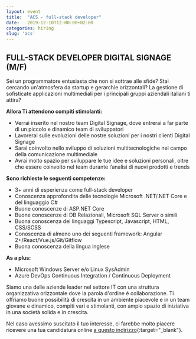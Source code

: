 ```yaml
---
layout: event
title:  "ACS - full-stack developer"
date:   2019-12-10T12:00:00+02:00
categories: hiring
slug: 'acs'
---
```


## FULL-STACK DEVELOPER DIGITAL SIGNAGE (M/F)

Sei un programmatore entusiasta che non si sottrae alle sfide? Stai cercando un'atmosfera da startup e gerarchie orizzontali? La gestione di sofisticate applicazioni multimediali per i principali gruppi aziendali italiani ti attira?

**Allora Ti attendono compiti stimolanti:**
- Verrai inserito nel nostro team Digital Signage, dove entrerai a far parte di un piccolo e dinamico team di sviluppatori
- Lavorerai sulle evoluzioni delle nostre soluzioni per i nostri clienti Digital Signage
- Sarai coinvolto nello sviluppo di soluzioni multitecnologiche nel campo della comunicazione multimediale
- Avrai molto spazio per sviluppare le tue idee e soluzioni personali, oltre che essere coinvolto nel team durante l’analisi di nuovi prodotti e trends

**Sono richieste le seguenti competenze:**
- 3+ anni di esperienza come full-stack developer
- Conoscenza approfondita delle tecnologie Microsoft .NET/.NET Core e del linguaggio C#
- Buone conoscenze di ASP.NET Core
- Buone conoscenze di DB Relazionali, Microsoft SQL Server o simili
- Buona conoscenza dei linguaggi Typescript, Javascript, HTML, CSS/SCSS
- Conoscenza di almeno uno dei seguenti framework: Angular 2+/React/Vue.js/Git/Gitflow
- Buona conoscenza della lingua inglese

**As a plus:**
- Microsoft Windows Server e/o Linux SysAdmin
- Azure DevOps Continuous Integration / Continuous Deployment

Siamo una delle aziende leader nel settore IT con una struttura organizzativa orizzontale dove la parola d'ordine è collaborazione. Ti offriamo buone possibilità di crescita in un ambiente piacevole e in un team giovane e dinamico, compiti vari e stimolanti, con ampio spazio di iniziativa in una società solida e in crescita.

Nel caso avessimo suscitato il tuo interesse, ci farebbe molto piacere ricevere una tua candidatura online [a questo indirizzo](https://www.acs.it/it/lavorare-in-acs/posizioni-ricercate/76-full-stack-developer-digital-signage-m-f.html){:target="_blank"}.
